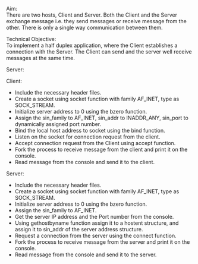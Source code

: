 Aim:<br/>
There are two hosts, Client and Server. Both the Client and the Server exchange message i.e. they send messages or receive message from the other. There is only a single way communication between them.

Technical Objective:<br/>
To implement a half duplex application, where the Client establishes a connection with the Server. The Client can send and the server well receive messages at the same time.

Server:

Client:
- Include the necessary header files.
- Create a socket using socket function with family AF_INET, type as SOCK_STREAM.
- Initialize server address to 0 using the bzero function.
- Assign the sin_family to AF_INET, sin_addr to INADDR_ANY, sin_port to dynamically assigned port number.
- Bind the local host address to socket using the bind function.
- Listen on the socket for connection request from the client.
- Accept connection request from the Client using accept function.
- Fork the process to receive message from the client and print it on the console.
- Read message from the console and send it to the client.


Server:
- Include the necessary header files.
- Create a socket using socket function with family AF_INET, type as SOCK_STREAM.
- Initialize server address to 0 using the bzero function.
- Assign the sin_family to AF_INET.
- Get the server IP address and the Port number from the console.
- Using gethostbyname function assign it to a hostent structure, and assign it to sin_addr of the server address structure.
- Request a connection from the server using the connect function.
- Fork the process to receive message from the server and print it on the console.
- Read message from the console and send it to the server.